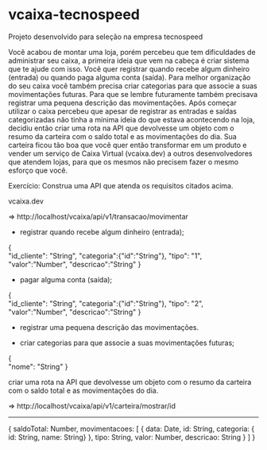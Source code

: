 # vcaixa-tecnospeed
Projeto desenvolvido para seleção na empresa tecnospeed

Você acabou de montar uma loja, porém percebeu que tem dificuldades de administrar seu caixa, a primeira ideia que vem na cabeça é criar sistema que te ajude com isso. Você quer registrar quando recebe algum dinheiro (entrada) ou quando paga alguma conta (saída). Para melhor organização do seu caixa você também precisa criar categorias para que associe a suas movimentações futuras. Para que se lembre futuramente também precisava registrar uma pequena descrição das movimentações.
Após começar utilizar o caixa percebeu que apesar de registrar as entradas e saídas categorizadas não tinha a mínima ideia do que estava acontecendo na loja, decidiu então criar uma rota na API que devolvesse um objeto com o resumo da carteira com o saldo total e as movimentações do dia. Sua carteira ficou tão boa que você quer então transformar em um produto e vender um serviço de Caixa Virtual (vcaixa.dev) a outros desenvolvedores que atendem lojas, para que os mesmos não precisem fazer o mesmo esforço que você.

Exercício: Construa uma API que atenda os requisitos citados acima.

vcaixa.dev

 => http://localhost/vcaixa/api/v1/transacao/movimentar
 
- registrar quando recebe algum dinheiro (entrada);

{     
    "id_cliente": "String",
    "categoria":{"id":"String"},
    "tipo": "1",
    "valor":"Number",
    "descricao":"String"
}

- pagar alguma conta (saída);

{     
    "id_cliente": "String",
    "categoria":{"id":"String"},
    "tipo": "2",
    "valor":"Number",
    "descricao":"String"
}
- registrar uma pequena descrição das movimentações.

- criar categorias para que associe a suas movimentações futuras;

{     
    "nome": "String"
}


criar uma rota na API que devolvesse um objeto com o resumo da carteira com o saldo total e as movimentações do dia.

 => http://localhost/vcaixa/api/v1/carteira/mostrar/id

***************************************************************************************

{
    saldoTotal: Number,
    movimentacoes: [
        {
            data: Date,
            id: String,
            categoria: { id: String, name: String}
        },
            tipo: String,
            valor: Number,
            descricao: String
        }
    ]
}
